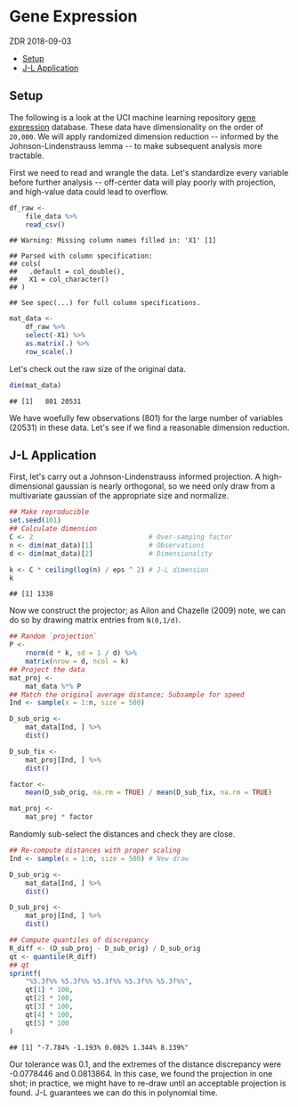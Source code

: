 Gene Expression
================
ZDR
2018-09-03

-   [Setup](#setup)
-   [J-L Application](#j-l-application)

Setup
-----

<!-- -------------------------------------------------- -->
The following is a look at the UCI machine learning repository [gene expression](https://archive.ics.uci.edu/ml/datasets/gene+expression+cancer+RNA-Seq) database. These data have dimensionality on the order of `20,000`. We will apply randomized dimension reduction -- informed by the Johnson-Lindenstrauss lemma -- to make subsequent analysis more tractable.

First we need to read and wrangle the data. Let's standardize every variable before further analysis -- off-center data will play poorly with projection, and high-value data could lead to overflow.

``` r
df_raw <-
    file_data %>%
    read_csv()
```

    ## Warning: Missing column names filled in: 'X1' [1]

    ## Parsed with column specification:
    ## cols(
    ##   .default = col_double(),
    ##   X1 = col_character()
    ## )

    ## See spec(...) for full column specifications.

``` r
mat_data <-
    df_raw %>%
    select(-X1) %>%
    as.matrix(.) %>%
    row_scale(.)
```

Let's check out the raw size of the original data.

``` r
dim(mat_data)
```

    ## [1]   801 20531

We have woefully few observations (801) for the large number of variables (20531) in these data. Let's see if we find a reasonable dimension reduction.

J-L Application
---------------

<!-- -------------------------------------------------- -->
First, let's carry out a Johnson-Lindenstrauss informed projection. A high-dimensional gaussian is nearly orthogonal, so we need only draw from a multivariate gaussian of the appropriate size and normalize.

``` r
## Make reproducible
set.seed(101)
## Calculate dimension
C <- 2                             # Over-samping factor
n <- dim(mat_data)[1]              # Observations
d <- dim(mat_data)[2]              # Dimensionality

k <- C * ceiling(log(n) / eps ^ 2) # J-L dimension
k
```

    ## [1] 1338

Now we construct the projector; as Ailon and Chazelle (2009) note, we can do so by drawing matrix entries from `N(0,1/d)`.

``` r
## Random `projection`
P <-
    rnorm(d * k, sd = 1 / d) %>%
    matrix(nrow = d, ncol = k)
## Project the data
mat_proj <-
    mat_data %*% P
## Match the original average distance; Subsample for speed
Ind <- sample(x = 1:n, size = 500)

D_sub_orig <-
    mat_data[Ind, ] %>%
    dist()

D_sub_fix <-
    mat_proj[Ind, ] %>%
    dist()

factor <-
    mean(D_sub_orig, na.rm = TRUE) / mean(D_sub_fix, na.rm = TRUE)

mat_proj <-
    mat_proj * factor
```

Randomly sub-select the distances and check they are close.

``` r
## Re-compute distances with proper scaling
Ind <- sample(x = 1:n, size = 500) # New draw

D_sub_orig <-
    mat_data[Ind, ] %>%
    dist()

D_sub_proj <-
    mat_proj[Ind, ] %>%
    dist()

## Compute quantiles of discrepancy
R_diff <- (D_sub_proj - D_sub_orig) / D_sub_orig
qt <- quantile(R_diff)
## qt
sprintf(
    "%5.3f%% %5.3f%% %5.3f%% %5.3f%% %5.3f%%",
    qt[1] * 100,
    qt[2] * 100,
    qt[3] * 100,
    qt[4] * 100,
    qt[5] * 100
)
```

    ## [1] "-7.784% -1.193% 0.082% 1.344% 8.139%"

Our tolerance was 0.1, and the extremes of the distance discrepancy were -0.0778446 and 0.0813864. In this case, we found the projection in one shot; in practice, we might have to re-draw until an acceptable projection is found. J-L guarantees we can do this in polynomial time.
